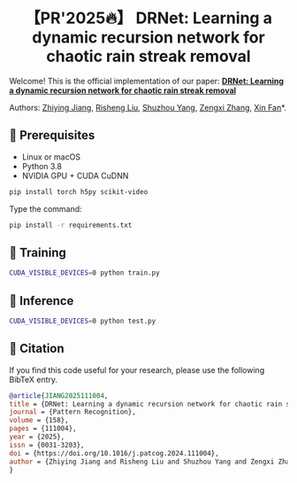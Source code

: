 <div align="center">

# 【PR'2025🔥】 DRNet: Learning a dynamic recursion network for chaotic rain streak removal
</div>

Welcome! This is the official implementation of our paper: [**DRNet: Learning a dynamic recursion network for chaotic rain streak removal**](https://www.sciencedirect.com/science/article/pii/S0031320324007556)

Authors: [Zhiying Jiang](https://scholar.google.com/citations?user=uK6WHa0AAAAJ&hl=zh-CN&oi=ao), [Risheng Liu](https://rsliu.tech/), [Shuzhou Yang](https://ysz2022.github.io/), [Zengxi Zhang](https://scholar.google.com/citations?user=lqlA92AAAAAJ&hl=zh-CN&oi=ao), [Xin Fan](https://scholar.google.com/citations?user=vLN1njoAAAAJ&hl=zh-CN)*.

## 🔑 Prerequisites
- Linux or macOS
- Python 3.8
- NVIDIA GPU + CUDA CuDNN

```bash
pip install torch h5py scikit-video
```

Type the command:
```bash
pip install -r requirements.txt
```

## 🤖 Training
```bash
CUDA_VISIBLE_DEVICES=0 python train.py
```

## 🚀 Inference
```bash
CUDA_VISIBLE_DEVICES=0 python test.py
```

## 📌 Citation

If you find this code useful for your research, please use the following BibTeX entry.

```bibtex
@article{JIANG2025111004,
title = {DRNet: Learning a dynamic recursion network for chaotic rain streak removal},
journal = {Pattern Recognition},
volume = {158},
pages = {111004},
year = {2025},
issn = {0031-3203},
doi = {https://doi.org/10.1016/j.patcog.2024.111004},
author = {Zhiying Jiang and Risheng Liu and Shuzhou Yang and Zengxi Zhang and Xin Fan}
}
```